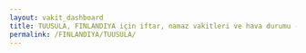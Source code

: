 ```yaml
---
layout: vakit_dashboard
title: TUUSULA, FINLANDIYA için iftar, namaz vakitleri ve hava durumu - ilçe/eyalet seç
permalink: /FINLANDIYA/TUUSULA/
---
```


<script type="text/javascript">
  var GLOBAL_COUNTRY = 'FINLANDIYA';
  var GLOBAL_CITY = 'TUUSULA';
  var GLOBAL_STATE = '';
  var lat = 72;
  var lon = 21;
</script>
